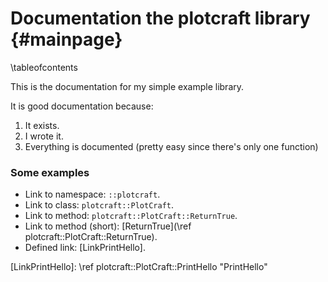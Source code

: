 # Documentation the plotcraft library {#mainpage}
\tableofcontents

This is the documentation for my simple example library.

It is good documentation because:

1. It exists.
2. I wrote it.
3. Everything is documented (pretty easy since there's only one function)

### Some examples
* Link to namespace: `::plotcraft`.
* Link to class: `plotcraft::PlotCraft`.
* Link to method: `plotcraft::PlotCraft::ReturnTrue`.
* Link to method (short): [ReturnTrue](\ref plotcraft::PlotCraft::ReturnTrue).
* Defined link: [LinkPrintHello].

[LinkPrintHello]: \ref plotcraft::PlotCraft::PrintHello "PrintHello"